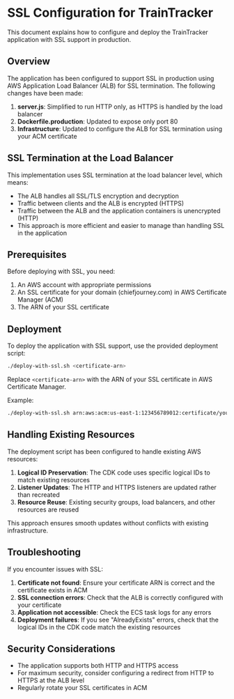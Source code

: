 # SSL Configuration for TrainTracker

This document explains how to configure and deploy the TrainTracker application with SSL support in production.

## Overview

The application has been configured to support SSL in production using AWS Application Load Balancer (ALB) for SSL termination. The following changes have been made:

1. **server.js**: Simplified to run HTTP only, as HTTPS is handled by the load balancer
2. **Dockerfile.production**: Updated to expose only port 80
3. **Infrastructure**: Updated to configure the ALB for SSL termination using your ACM certificate

## SSL Termination at the Load Balancer

This implementation uses SSL termination at the load balancer level, which means:

- The ALB handles all SSL/TLS encryption and decryption
- Traffic between clients and the ALB is encrypted (HTTPS)
- Traffic between the ALB and the application containers is unencrypted (HTTP)
- This approach is more efficient and easier to manage than handling SSL in the application

## Prerequisites

Before deploying with SSL, you need:

1. An AWS account with appropriate permissions
2. An SSL certificate for your domain (chiefjourney.com) in AWS Certificate Manager (ACM)
3. The ARN of your SSL certificate

## Deployment

To deploy the application with SSL support, use the provided deployment script:

```bash
./deploy-with-ssl.sh <certificate-arn>
```

Replace `<certificate-arn>` with the ARN of your SSL certificate in AWS Certificate Manager.

Example:
```bash
./deploy-with-ssl.sh arn:aws:acm:us-east-1:123456789012:certificate/your-certificate-id
```

## Handling Existing Resources

The deployment script has been configured to handle existing AWS resources:

1. **Logical ID Preservation**: The CDK code uses specific logical IDs to match existing resources
2. **Listener Updates**: The HTTP and HTTPS listeners are updated rather than recreated
3. **Resource Reuse**: Existing security groups, load balancers, and other resources are reused

This approach ensures smooth updates without conflicts with existing infrastructure.

## Troubleshooting

If you encounter issues with SSL:

1. **Certificate not found**: Ensure your certificate ARN is correct and the certificate exists in ACM
2. **SSL connection errors**: Check that the ALB is correctly configured with your certificate
3. **Application not accessible**: Check the ECS task logs for any errors
4. **Deployment failures**: If you see "AlreadyExists" errors, check that the logical IDs in the CDK code match the existing resources

## Security Considerations

- The application supports both HTTP and HTTPS access
- For maximum security, consider configuring a redirect from HTTP to HTTPS at the ALB level
- Regularly rotate your SSL certificates in ACM
